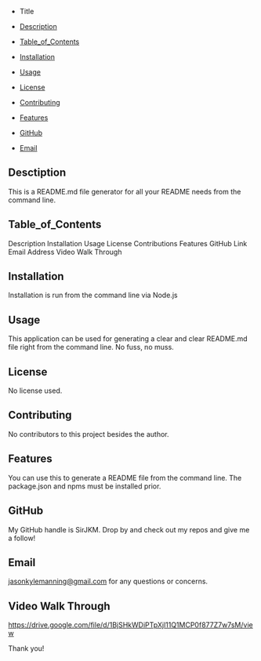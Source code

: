 * Title 

* [Description](#Description)
* [Table_of_Contents](#Table_of_Contents)
* [Installation](#Installation)
* [Usage](#Usage)
* [License](#License)
* [Contributing](#Contributing)
* [Features](#Features)
* [GitHub](*GitHub)
* [Email](*Email)

## Desctiption
This is a README.md file generator for all your README needs from the command line.

## Table_of_Contents
Description
Installation
Usage
License
Contributions
Features
GitHub Link
Email Address
Video Walk Through

## Installation
Installation is run from the command line via Node.js

## Usage
This application can be used for generating a clear and clear README.md file right from the command line. No fuss, no muss.

## License
No license used.

## Contributing
No contributors to this project besides the author.

## Features
You can use this to generate a README file from the command line. The package.json and npms must be installed prior.

## GitHub
My GitHub handle is SirJKM. Drop by and check out my repos and give me a follow!

## Email
jasonkylemanning@gmail.com for any questions or concerns.

## Video Walk Through
https://drive.google.com/file/d/1BjSHkWDiPTpXjl11Q1MCP0f877Z7w7sM/view

Thank you!